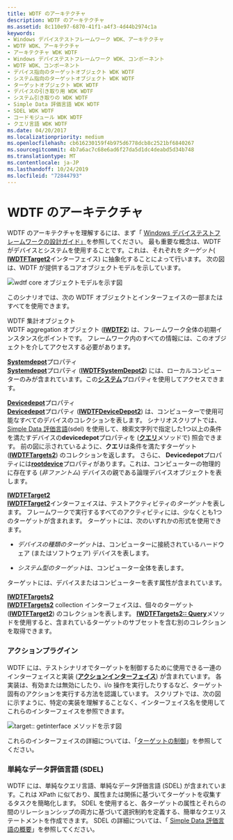 ```yaml
---
title: WDTF のアーキテクチャ
description: WDTF のアーキテクチャ
ms.assetid: 8c110e97-6870-41f1-a4f3-4d44b2974c1a
keywords:
- Windows デバイステストフレームワーク WDK、アーキテクチャ
- WDTF WDK、アーキテクチャ
- アーキテクチャ WDK WDTF
- Windows デバイステストフレームワーク WDK、コンポーネント
- WDTF WDK、コンポーネント
- デバイス指向のターゲットオブジェクト WDK WDTF
- システム指向のターゲットオブジェクト WDK WDTF
- ターゲットオブジェクト WDK WDTF
- デバイスの引き取り用 WDK WDTF
- システム引き取りの WDK WDTF
- Simple Data 評価言語 WDK WDTF
- SDEL WDK WDTF
- コードモジュール WDK WDTF
- クエリ言語 WDK WDTF
ms.date: 04/20/2017
ms.localizationpriority: medium
ms.openlocfilehash: cb616230159f4b975d6778dcb8c2521bf6840267
ms.sourcegitcommit: 4b7a6ac7c68e6ad6f27da5d1dc4deabd5d34b748
ms.translationtype: MT
ms.contentlocale: ja-JP
ms.lasthandoff: 10/24/2019
ms.locfileid: "72844793"
---
```

# <a name="wdtf-architecture"></a>WDTF のアーキテクチャ


WDTF のアーキテクチャを理解するには、まず「 [Windows デバイステストフレームワークの設計ガイド」](wdtf-overview.md)を参照してください。 最も重要な概念は、WDTF がデバイスとシステムを使用することです。これは、それぞれを*ターゲット*( [**IWDTFTarget2**](https://docs.microsoft.com/windows-hardware/drivers/ddi/wdtf/nn-wdtf-iwdtftarget2)インターフェイス) に抽象化することによって行います。 次の図は、WDTF が提供するコアオブジェクトモデルを示しています。

![wdtf core オブジェクトモデルを示す図](images/wdtf-objectmodel.gif)

このシナリオでは、次の WDTF オブジェクトとインターフェイスの一部またはすべてを使用できます。

<a href="" id="wdtf-aggregation-object"></a>WDTF 集計オブジェクト  
WDTF aggregation オブジェクト ([**IWDTF2**](https://docs.microsoft.com/windows-hardware/drivers/ddi/index)) は、フレームワーク全体の初期インスタンス化ポイントです。 フレームワーク内のすべての情報には、このオブジェクトを介してアクセスする必要があります。

<a href="" id="systemdepot-property"></a>[**Systemdepot**](https://docs.microsoft.com/windows-hardware/drivers/ddi/wdtf/nf-wdtf-iwdtf2-get_systemdepot)プロパティ  
[**Systemdepot**](https://docs.microsoft.com/windows-hardware/drivers/ddi/wdtf/nf-wdtf-iwdtf2-get_systemdepot)プロパティ ([**IWDTFSystemDepot2**](https://docs.microsoft.com/windows-hardware/drivers/ddi/wdtf/nn-wdtf-iwdtfsystemdepot2)) には、ローカルコンピューターのみが含まれています。この[**システム**](https://docs.microsoft.com/windows-hardware/drivers/ddi/wdtf/nf-wdtf-iwdtfsystemdepot2-get_thissystem)プロパティを使用してアクセスできます。

<a href="" id="devicedepot-property"></a>[**Devicedepot**](https://docs.microsoft.com/windows-hardware/drivers/ddi/wdtf/nf-wdtf-iwdtf2-get_devicedepot)プロパティ  
[**Devicedepot**](https://docs.microsoft.com/windows-hardware/drivers/ddi/wdtf/nf-wdtf-iwdtf2-get_devicedepot)プロパティ ([**IWDTFDeviceDepot2**](https://docs.microsoft.com/windows-hardware/drivers/ddi/wdtf/nn-wdtf-iwdtfdevicedepot2)) は、コンピューターで使用可能なすべてのデバイスのコレクションを表します。 シナリオスクリプトでは、 [Simple Data 評価言語](simple-data-evaluation-language-overview.md)(sdel) を使用して、検索文字列で指定した1つ以上の条件を満たすデバイスの**devicedepot**プロパティを ([**クエリ**](https://docs.microsoft.com/windows-hardware/drivers/ddi/wdtf/nf-wdtf-iwdtftargets2-query)メソッドで) 照会できます。 前の図に示されているように、**クエリ**は条件を満たすターゲット ([**IWDTFTargets2**](https://docs.microsoft.com/windows-hardware/drivers/ddi/wdtf/nn-wdtf-iwdtftargets2)) のコレクションを返します。 さらに、 **Devicedepot**プロパティには[**rootdevice**](https://docs.microsoft.com/windows-hardware/drivers/ddi/wdtf/nf-wdtf-iwdtfdevicedepot2-get_rootdevice)プロパティがあります。これは、コンピューターの物理的に存在する (*非ファントム*) デバイスの親である論理デバイスオブジェクトを表します。

<a href="" id="iwdtftarget2"></a>[**IWDTFTarget2**](https://docs.microsoft.com/windows-hardware/drivers/ddi/wdtf/nn-wdtf-iwdtftarget2)  
[**IWDTFTarget2**](https://docs.microsoft.com/windows-hardware/drivers/ddi/wdtf/nn-wdtf-iwdtftarget2)インターフェイスは、テストアクティビティの*ターゲット*を表します。 フレームワークで実行するすべてのアクティビティには、少なくとも1つのターゲットが含まれます。 ターゲットには、次のいずれかの形式を使用できます。

-   *デバイスの種類のターゲット*は、コンピューターに接続されているハードウェア (またはソフトウェア) デバイスを表します。

-   *システム型のターゲット*は、コンピューター全体を表します。

ターゲットには、デバイスまたはコンピューターを表す属性が含まれています。

<a href="" id="iwdtftargets2"></a>[**IWDTFTargets2**](https://docs.microsoft.com/windows-hardware/drivers/ddi/wdtf/nn-wdtf-iwdtftargets2)  
[**IWDTFTargets2**](https://docs.microsoft.com/windows-hardware/drivers/ddi/wdtf/nn-wdtf-iwdtftargets2) collection インターフェイスは、個々のターゲット ([**IWDTFTarget2**](https://docs.microsoft.com/windows-hardware/drivers/ddi/wdtf/nn-wdtf-iwdtftarget2)) のコレクションを表します。 [**IWDTFTargets2:: Query**](https://docs.microsoft.com/windows-hardware/drivers/ddi/wdtf/nf-wdtf-iwdtftargets2-query)メソッドを使用すると、含まれているターゲットのサブセットを含む別のコレクションを取得できます。

### <a name="action-plug-ins"></a>アクションプラグイン

WDTF には、テストシナリオでターゲットを制御するために使用できる一連のインターフェイスと実装 ([**アクションインターフェイス**](https://docs.microsoft.com/windows-hardware/drivers/ddi/index)) が含まれています。 各実装は、有効または無効にしたり、i/o 操作を実行したりするなど、ターゲット固有のアクションを実行する方法を認識しています。 スクリプトでは、次の図に示すように、特定の実装を理解することなく、インターフェイス名を使用してこれらのインターフェイスを参照できます。

![target:: getinterface メソッドを示す図](images/wdtf-getinterface.gif)

これらのインターフェイスの詳細については、「[ターゲットの制御](controlling-targets.md)」を参照してください。

### <a name="simple-data-evaluation-language-sdel"></a>単純なデータ評価言語 (SDEL)

WDTF には、単純なクエリ言語、単純なデータ評価言語 (SDEL) が含まれています。これは XPath に似ており、属性または関係に基づいてターゲットを収集するタスクを簡略化します。 SDEL を使用すると、各ターゲットの属性とそれらの間のリレーションシップの両方に基づいて選択制約を定義する、簡単なクエリステートメントを作成できます。 SDEL の詳細については、「 [Simple Data 評価言語の概要](simple-data-evaluation-language-overview.md)」を参照してください。

 

 




